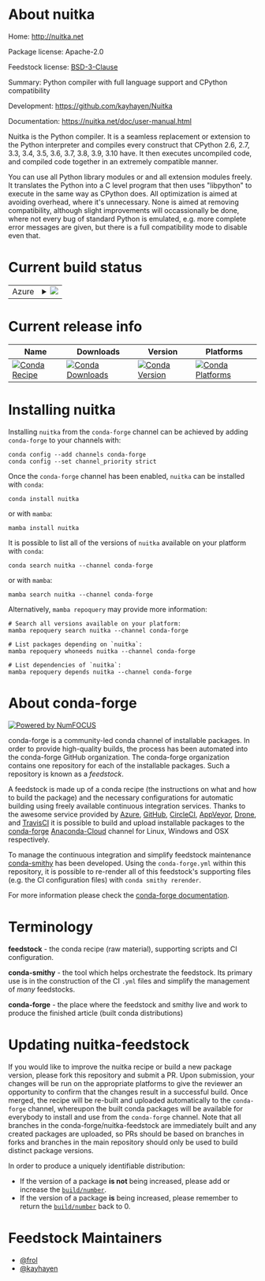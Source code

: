 About nuitka
============

Home: http://nuitka.net

Package license: Apache-2.0

Feedstock license: [BSD-3-Clause](https://github.com/conda-forge/nuitka-feedstock/blob/main/LICENSE.txt)

Summary: Python compiler with full language support and CPython compatibility

Development: https://github.com/kayhayen/Nuitka

Documentation: https://nuitka.net/doc/user-manual.html

Nuitka is the Python compiler. It is a seamless replacement or extension
to the Python interpreter and compiles every construct that CPython 2.6,
2.7, 3.3, 3.4, 3.5, 3.6, 3.7, 3.8, 3.9, 3.10 have. It then executes
uncompiled code, and compiled code together in an extremely compatible
manner.

You can use all Python library modules or and all extension modules freely.
It translates the Python into a C level program that then uses "libpython"
to execute in the same way as CPython does. All optimization is aimed at
avoiding overhead, where it's unnecessary. None is aimed at removing
compatibility, although slight improvements will occassionally be done,
where not every bug of standard Python is emulated, e.g. more complete
error messages are given, but there is a full compatibility mode to
disable even that.


Current build status
====================


<table>
    
  <tr>
    <td>Azure</td>
    <td>
      <details>
        <summary>
          <a href="https://dev.azure.com/conda-forge/feedstock-builds/_build/latest?definitionId=5644&branchName=main">
            <img src="https://dev.azure.com/conda-forge/feedstock-builds/_apis/build/status/nuitka-feedstock?branchName=main">
          </a>
        </summary>
        <table>
          <thead><tr><th>Variant</th><th>Status</th></tr></thead>
          <tbody><tr>
              <td>linux_64_python3.10.____cpython</td>
              <td>
                <a href="https://dev.azure.com/conda-forge/feedstock-builds/_build/latest?definitionId=5644&branchName=main">
                  <img src="https://dev.azure.com/conda-forge/feedstock-builds/_apis/build/status/nuitka-feedstock?branchName=main&jobName=linux&configuration=linux_64_python3.10.____cpython" alt="variant">
                </a>
              </td>
            </tr><tr>
              <td>linux_64_python3.7.____cpython</td>
              <td>
                <a href="https://dev.azure.com/conda-forge/feedstock-builds/_build/latest?definitionId=5644&branchName=main">
                  <img src="https://dev.azure.com/conda-forge/feedstock-builds/_apis/build/status/nuitka-feedstock?branchName=main&jobName=linux&configuration=linux_64_python3.7.____cpython" alt="variant">
                </a>
              </td>
            </tr><tr>
              <td>linux_64_python3.8.____73_pypy</td>
              <td>
                <a href="https://dev.azure.com/conda-forge/feedstock-builds/_build/latest?definitionId=5644&branchName=main">
                  <img src="https://dev.azure.com/conda-forge/feedstock-builds/_apis/build/status/nuitka-feedstock?branchName=main&jobName=linux&configuration=linux_64_python3.8.____73_pypy" alt="variant">
                </a>
              </td>
            </tr><tr>
              <td>linux_64_python3.8.____cpython</td>
              <td>
                <a href="https://dev.azure.com/conda-forge/feedstock-builds/_build/latest?definitionId=5644&branchName=main">
                  <img src="https://dev.azure.com/conda-forge/feedstock-builds/_apis/build/status/nuitka-feedstock?branchName=main&jobName=linux&configuration=linux_64_python3.8.____cpython" alt="variant">
                </a>
              </td>
            </tr><tr>
              <td>linux_64_python3.9.____73_pypy</td>
              <td>
                <a href="https://dev.azure.com/conda-forge/feedstock-builds/_build/latest?definitionId=5644&branchName=main">
                  <img src="https://dev.azure.com/conda-forge/feedstock-builds/_apis/build/status/nuitka-feedstock?branchName=main&jobName=linux&configuration=linux_64_python3.9.____73_pypy" alt="variant">
                </a>
              </td>
            </tr><tr>
              <td>linux_64_python3.9.____cpython</td>
              <td>
                <a href="https://dev.azure.com/conda-forge/feedstock-builds/_build/latest?definitionId=5644&branchName=main">
                  <img src="https://dev.azure.com/conda-forge/feedstock-builds/_apis/build/status/nuitka-feedstock?branchName=main&jobName=linux&configuration=linux_64_python3.9.____cpython" alt="variant">
                </a>
              </td>
            </tr><tr>
              <td>osx_64_python3.10.____cpython</td>
              <td>
                <a href="https://dev.azure.com/conda-forge/feedstock-builds/_build/latest?definitionId=5644&branchName=main">
                  <img src="https://dev.azure.com/conda-forge/feedstock-builds/_apis/build/status/nuitka-feedstock?branchName=main&jobName=osx&configuration=osx_64_python3.10.____cpython" alt="variant">
                </a>
              </td>
            </tr><tr>
              <td>osx_64_python3.7.____cpython</td>
              <td>
                <a href="https://dev.azure.com/conda-forge/feedstock-builds/_build/latest?definitionId=5644&branchName=main">
                  <img src="https://dev.azure.com/conda-forge/feedstock-builds/_apis/build/status/nuitka-feedstock?branchName=main&jobName=osx&configuration=osx_64_python3.7.____cpython" alt="variant">
                </a>
              </td>
            </tr><tr>
              <td>osx_64_python3.8.____73_pypy</td>
              <td>
                <a href="https://dev.azure.com/conda-forge/feedstock-builds/_build/latest?definitionId=5644&branchName=main">
                  <img src="https://dev.azure.com/conda-forge/feedstock-builds/_apis/build/status/nuitka-feedstock?branchName=main&jobName=osx&configuration=osx_64_python3.8.____73_pypy" alt="variant">
                </a>
              </td>
            </tr><tr>
              <td>osx_64_python3.8.____cpython</td>
              <td>
                <a href="https://dev.azure.com/conda-forge/feedstock-builds/_build/latest?definitionId=5644&branchName=main">
                  <img src="https://dev.azure.com/conda-forge/feedstock-builds/_apis/build/status/nuitka-feedstock?branchName=main&jobName=osx&configuration=osx_64_python3.8.____cpython" alt="variant">
                </a>
              </td>
            </tr><tr>
              <td>osx_64_python3.9.____73_pypy</td>
              <td>
                <a href="https://dev.azure.com/conda-forge/feedstock-builds/_build/latest?definitionId=5644&branchName=main">
                  <img src="https://dev.azure.com/conda-forge/feedstock-builds/_apis/build/status/nuitka-feedstock?branchName=main&jobName=osx&configuration=osx_64_python3.9.____73_pypy" alt="variant">
                </a>
              </td>
            </tr><tr>
              <td>osx_64_python3.9.____cpython</td>
              <td>
                <a href="https://dev.azure.com/conda-forge/feedstock-builds/_build/latest?definitionId=5644&branchName=main">
                  <img src="https://dev.azure.com/conda-forge/feedstock-builds/_apis/build/status/nuitka-feedstock?branchName=main&jobName=osx&configuration=osx_64_python3.9.____cpython" alt="variant">
                </a>
              </td>
            </tr><tr>
              <td>win_64_python3.10.____cpython</td>
              <td>
                <a href="https://dev.azure.com/conda-forge/feedstock-builds/_build/latest?definitionId=5644&branchName=main">
                  <img src="https://dev.azure.com/conda-forge/feedstock-builds/_apis/build/status/nuitka-feedstock?branchName=main&jobName=win&configuration=win_64_python3.10.____cpython" alt="variant">
                </a>
              </td>
            </tr><tr>
              <td>win_64_python3.7.____cpython</td>
              <td>
                <a href="https://dev.azure.com/conda-forge/feedstock-builds/_build/latest?definitionId=5644&branchName=main">
                  <img src="https://dev.azure.com/conda-forge/feedstock-builds/_apis/build/status/nuitka-feedstock?branchName=main&jobName=win&configuration=win_64_python3.7.____cpython" alt="variant">
                </a>
              </td>
            </tr><tr>
              <td>win_64_python3.8.____73_pypy</td>
              <td>
                <a href="https://dev.azure.com/conda-forge/feedstock-builds/_build/latest?definitionId=5644&branchName=main">
                  <img src="https://dev.azure.com/conda-forge/feedstock-builds/_apis/build/status/nuitka-feedstock?branchName=main&jobName=win&configuration=win_64_python3.8.____73_pypy" alt="variant">
                </a>
              </td>
            </tr><tr>
              <td>win_64_python3.8.____cpython</td>
              <td>
                <a href="https://dev.azure.com/conda-forge/feedstock-builds/_build/latest?definitionId=5644&branchName=main">
                  <img src="https://dev.azure.com/conda-forge/feedstock-builds/_apis/build/status/nuitka-feedstock?branchName=main&jobName=win&configuration=win_64_python3.8.____cpython" alt="variant">
                </a>
              </td>
            </tr><tr>
              <td>win_64_python3.9.____73_pypy</td>
              <td>
                <a href="https://dev.azure.com/conda-forge/feedstock-builds/_build/latest?definitionId=5644&branchName=main">
                  <img src="https://dev.azure.com/conda-forge/feedstock-builds/_apis/build/status/nuitka-feedstock?branchName=main&jobName=win&configuration=win_64_python3.9.____73_pypy" alt="variant">
                </a>
              </td>
            </tr><tr>
              <td>win_64_python3.9.____cpython</td>
              <td>
                <a href="https://dev.azure.com/conda-forge/feedstock-builds/_build/latest?definitionId=5644&branchName=main">
                  <img src="https://dev.azure.com/conda-forge/feedstock-builds/_apis/build/status/nuitka-feedstock?branchName=main&jobName=win&configuration=win_64_python3.9.____cpython" alt="variant">
                </a>
              </td>
            </tr>
          </tbody>
        </table>
      </details>
    </td>
  </tr>
</table>

Current release info
====================

| Name | Downloads | Version | Platforms |
| --- | --- | --- | --- |
| [![Conda Recipe](https://img.shields.io/badge/recipe-nuitka-green.svg)](https://anaconda.org/conda-forge/nuitka) | [![Conda Downloads](https://img.shields.io/conda/dn/conda-forge/nuitka.svg)](https://anaconda.org/conda-forge/nuitka) | [![Conda Version](https://img.shields.io/conda/vn/conda-forge/nuitka.svg)](https://anaconda.org/conda-forge/nuitka) | [![Conda Platforms](https://img.shields.io/conda/pn/conda-forge/nuitka.svg)](https://anaconda.org/conda-forge/nuitka) |

Installing nuitka
=================

Installing `nuitka` from the `conda-forge` channel can be achieved by adding `conda-forge` to your channels with:

```
conda config --add channels conda-forge
conda config --set channel_priority strict
```

Once the `conda-forge` channel has been enabled, `nuitka` can be installed with `conda`:

```
conda install nuitka
```

or with `mamba`:

```
mamba install nuitka
```

It is possible to list all of the versions of `nuitka` available on your platform with `conda`:

```
conda search nuitka --channel conda-forge
```

or with `mamba`:

```
mamba search nuitka --channel conda-forge
```

Alternatively, `mamba repoquery` may provide more information:

```
# Search all versions available on your platform:
mamba repoquery search nuitka --channel conda-forge

# List packages depending on `nuitka`:
mamba repoquery whoneeds nuitka --channel conda-forge

# List dependencies of `nuitka`:
mamba repoquery depends nuitka --channel conda-forge
```


About conda-forge
=================

[![Powered by
NumFOCUS](https://img.shields.io/badge/powered%20by-NumFOCUS-orange.svg?style=flat&colorA=E1523D&colorB=007D8A)](https://numfocus.org)

conda-forge is a community-led conda channel of installable packages.
In order to provide high-quality builds, the process has been automated into the
conda-forge GitHub organization. The conda-forge organization contains one repository
for each of the installable packages. Such a repository is known as a *feedstock*.

A feedstock is made up of a conda recipe (the instructions on what and how to build
the package) and the necessary configurations for automatic building using freely
available continuous integration services. Thanks to the awesome service provided by
[Azure](https://azure.microsoft.com/en-us/services/devops/), [GitHub](https://github.com/),
[CircleCI](https://circleci.com/), [AppVeyor](https://www.appveyor.com/),
[Drone](https://cloud.drone.io/welcome), and [TravisCI](https://travis-ci.com/)
it is possible to build and upload installable packages to the
[conda-forge](https://anaconda.org/conda-forge) [Anaconda-Cloud](https://anaconda.org/)
channel for Linux, Windows and OSX respectively.

To manage the continuous integration and simplify feedstock maintenance
[conda-smithy](https://github.com/conda-forge/conda-smithy) has been developed.
Using the ``conda-forge.yml`` within this repository, it is possible to re-render all of
this feedstock's supporting files (e.g. the CI configuration files) with ``conda smithy rerender``.

For more information please check the [conda-forge documentation](https://conda-forge.org/docs/).

Terminology
===========

**feedstock** - the conda recipe (raw material), supporting scripts and CI configuration.

**conda-smithy** - the tool which helps orchestrate the feedstock.
                   Its primary use is in the construction of the CI ``.yml`` files
                   and simplify the management of *many* feedstocks.

**conda-forge** - the place where the feedstock and smithy live and work to
                  produce the finished article (built conda distributions)


Updating nuitka-feedstock
=========================

If you would like to improve the nuitka recipe or build a new
package version, please fork this repository and submit a PR. Upon submission,
your changes will be run on the appropriate platforms to give the reviewer an
opportunity to confirm that the changes result in a successful build. Once
merged, the recipe will be re-built and uploaded automatically to the
`conda-forge` channel, whereupon the built conda packages will be available for
everybody to install and use from the `conda-forge` channel.
Note that all branches in the conda-forge/nuitka-feedstock are
immediately built and any created packages are uploaded, so PRs should be based
on branches in forks and branches in the main repository should only be used to
build distinct package versions.

In order to produce a uniquely identifiable distribution:
 * If the version of a package **is not** being increased, please add or increase
   the [``build/number``](https://docs.conda.io/projects/conda-build/en/latest/resources/define-metadata.html#build-number-and-string).
 * If the version of a package **is** being increased, please remember to return
   the [``build/number``](https://docs.conda.io/projects/conda-build/en/latest/resources/define-metadata.html#build-number-and-string)
   back to 0.

Feedstock Maintainers
=====================

* [@frol](https://github.com/frol/)
* [@kayhayen](https://github.com/kayhayen/)

